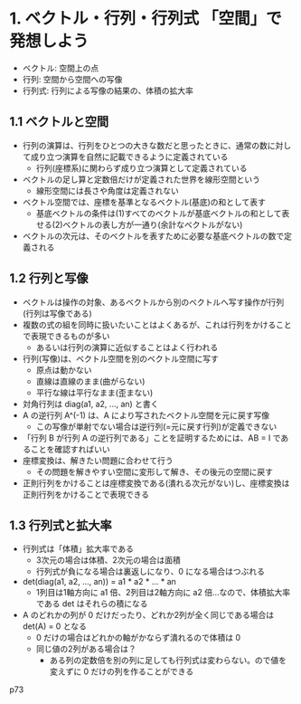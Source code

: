 # 1. ベクトル・行列・行列式 「空間」で発想しよう
- ベクトル: 空間上の点
- 行列: 空間から空間への写像
- 行列式: 行列による写像の結果の、体積の拡大率

## 1.1 ベクトルと空間
- 行列の演算は、行列をひとつの大きな数だと思ったときに、通常の数に対して成り立つ演算を自然に記載できるように定義されている
  - 行列(座標系)に関わらず成り立つ演算として定義されている
- ベクトルの足し算と定数倍だけが定義された世界を線形空間という
  - 線形空間には長さや角度は定義されない
- ベクトル空間では、座標を基準となるベクトル(基底)の和として表す
  - 基底ベクトルの条件は(1)すべてのベクトルが基底ベクトルの和として表せる(2)ベクトルの表し方が一通り(余計なベクトルがない)
- ベクトルの次元は、そのベクトルを表すために必要な基底ベクトルの数で定義される

## 1.2 行列と写像
- ベクトルは操作の対象、あるベクトルから別のベクトルへ写す操作が行列(行列は写像である)
- 複数の式の組を同時に扱いたいことはよくあるが、これは行列をかけることで表現できるものが多い
  - あるいは行列の演算に近似することはよく行われる
- 行列(写像)は、ベクトル空間を別のベクトル空間に写す
  - 原点は動かない
  - 直線は直線のまま(曲がらない)
  - 平行な線は平行なまま(歪まない)
- 対角行列は diag(a1, a2, ..., an) と書く
- A の逆行列 A^(-1) は、A により写されたベクトル空間を元に戻す写像
  - この写像が単射でない場合は逆行列(=元に戻す行列)が定義できない
- 「行列 B が行列 A の逆行列である」ことを証明するためには、AB = I であることを確認すればいい
- 座標変換は、解きたい問題に合わせて行う
  - その問題を解きやすい空間に変形して解き、その後元の空間に戻す
- 正則行列をかけることは座標変換である(潰れる次元がない)し、座標変換は正則行列をかけることで表現できる

## 1.3 行列式と拡大率
- 行列式は「体積」拡大率である
  - 3次元の場合は体積、2次元の場合は面積
  - 行列式が負になる場合は裏返しになり、0 になる場合はつぶれる
- det(diag(a1, a2, ..., an)) = a1 * a2 * ... * an
  - 1列目は1軸方向に a1 倍、2列目は2軸方向に a2 倍…なので、体積拡大率である det はそれらの積になる
- A のどれかの列が 0 だけだったり、どれか2列が全く同じである場合は det(A) = 0 となる
  - 0 だけの場合はどれかの軸がかならず潰れるので体積は 0
  - 同じ値の2列がある場合は？
    - ある列の定数倍を別の列に足しても行列式は変わらない。ので値を変えずに 0 だけの列を作ることができる

p73